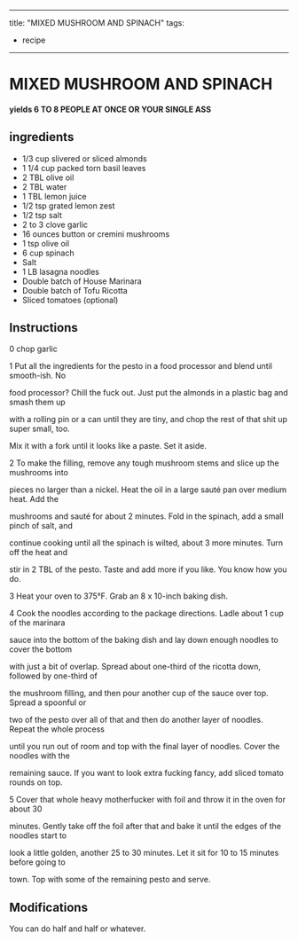 
---
title: "MIXED MUSHROOM AND SPINACH"
tags:
  - recipe
---
# MIXED MUSHROOM AND SPINACH



#### yields  6 TO 8 PEOPLE AT ONCE OR YOUR SINGLE ASS


## ingredients
* 1/3 cup slivered or sliced almonds 
* 1 1/4 cup packed torn basil leaves 
* 2 TBL olive oil 
* 2 TBL water 
* 1 TBL lemon juice 
* 1/2 tsp grated lemon zest 
* 1/2 tsp salt 
* 2 to 3 clove garlic 
* 16 ounces button or cremini mushrooms 
* 1 tsp olive oil 
* 6 cup spinach 
* Salt 
* 1 LB lasagna noodles 
* Double batch of House Marinara 
* Double batch of Tofu Ricotta 
* Sliced tomatoes (optional)



## Instructions
0 chop garlic

1 Put all the ingredients for the pesto in a food processor and blend until smooth-ish. No

food processor? Chill the fuck out. Just put the almonds in a plastic bag and smash them up

with a rolling pin or a can until they are tiny, and chop the rest of that shit up super small, too.

Mix it with a fork until it looks like a paste. Set it aside.

2 To make the filling, remove any tough mushroom stems and slice up the mushrooms into

pieces no larger than a nickel. Heat the oil in a large sauté pan over medium heat. Add the

mushrooms and sauté for about 2 minutes. Fold in the spinach, add a small pinch of salt, and

continue cooking until all the spinach is wilted, about 3 more minutes. Turn off the heat and

stir in 2 TBL of the pesto. Taste and add more if you like. You know how you do.

3 Heat your oven to 375°F. Grab an 8 x 10-inch baking dish.

4 Cook the noodles according to the package directions. Ladle about 1 cup of the marinara

sauce into the bottom of the baking dish and lay down enough noodles to cover the bottom

with just a bit of overlap. Spread about one-third of the ricotta down, followed by one-third of

the mushroom filling, and then pour another cup of the sauce over top. Spread a spoonful or

two of the pesto over all of that and then do another layer of noodles. Repeat the whole process

until you run out of room and top with the final layer of noodles. Cover the noodles with the

remaining sauce. If you want to look extra fucking fancy, add sliced tomato rounds on top.

5 Cover that whole heavy motherfucker with foil and throw it in the oven for about 30

minutes. Gently take off the foil after that and bake it until the edges of the noodles start to

look a little golden, another 25 to 30 minutes. Let it sit for 10 to 15 minutes before going to

town. Top with some of the remaining pesto and serve.



## Modifications
You can do half and half or whatever.




